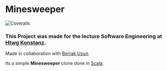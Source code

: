 # Minesweeper

![Coveralls](https://img.shields.io/coverallsCoverage/github/JonasSeifried/Minesweeper)

### This Project was made for the lecture Software Engineering at [Htwg Konstanz](https://www.htwg-konstanz.de/).
Made in collaboration with [Berrak Uzun](https://github.com/berrakuzun).

Its a simple **Minesweeper** clone done in [Scala](https://scala-lang.org/).

